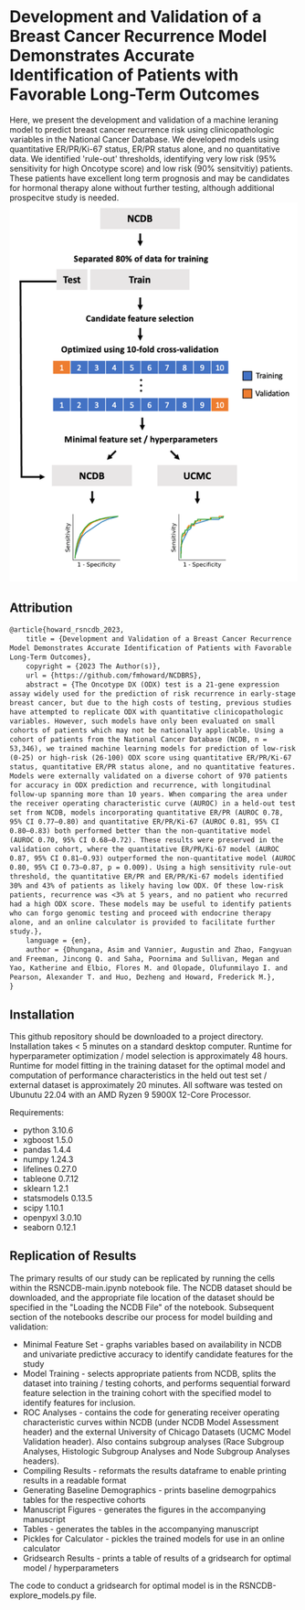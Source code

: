 # Development and Validation of a Breast Cancer Recurrence Model Demonstrates Accurate Identification of Patients with Favorable Long-Term Outcomes
Here, we present the development and validation of a machine leraning model to predict breast cancer recurrence risk using clinicopathologic variables in the National Cancer Database. We developed models using quantitative ER/PR/Ki-67 status, ER/PR status alone, and no quantitative data. We identified 'rule-out' thresholds, identifying very low risk (95% sensitivity for high Oncotype score) and low risk (90% sensitvitiy) patients. These patients have excellent long term prognosis and may be candidates for hormonal therapy alone without further testing, although additional prospecitve study is needed.
<br>
<img src="https://github.com/fmhoward/NCDBRS/blob/main/overview.png?raw=true" width="600">

## Attribution
```
@article{howard_rsncdb_2023,
	title = {Development and Validation of a Breast Cancer Recurrence Model Demonstrates Accurate Identification of Patients with Favorable Long-Term Outcomes},
	copyright = {2023 The Author(s)},
	url = {https://github.com/fmhoward/NCDBRS},
	abstract = {The Oncotype DX (ODX) test is a 21-gene expression assay widely used for the prediction of risk recurrence in early-stage breast cancer, but due to the high costs of testing, previous studies have attempted to replicate ODX with quantitative clinicopathologic variables. However, such models have only been evaluated on small cohorts of patients which may not be nationally applicable. Using a cohort of patients from the National Cancer Database (NCDB, n = 53,346), we trained machine learning models for prediction of low-risk (0-25) or high-risk (26-100) ODX score using quantitative ER/PR/Ki-67 status, quantitative ER/PR status alone, and no quantitative features. Models were externally validated on a diverse cohort of 970 patients for accuracy in ODX prediction and recurrence, with longitudinal follow-up spanning more than 10 years. When comparing the area under the receiver operating characteristic curve (AUROC) in a held-out test set from NCDB, models incorporating quantitative ER/PR (AUROC 0.78, 95% CI 0.77–0.80) and quantitative ER/PR/Ki-67 (AUROC 0.81, 95% CI 0.80–0.83) both performed better than the non-quantitative model (AUROC 0.70, 95% CI 0.68–0.72). These results were preserved in the validation cohort, where the quantitative ER/PR/Ki-67 model (AUROC 0.87, 95% CI 0.81–0.93) outperformed the non-quantitative model (AUROC 0.80, 95% CI 0.73–0.87, p = 0.009). Using a high sensitivity rule-out threshold, the quantitative ER/PR and ER/PR/Ki-67 models identified 30% and 43% of patients as likely having low ODX. Of these low-risk patients, recurrence was <3% at 5 years, and no patient who recurred had a high ODX score. These models may be useful to identify patients who can forgo genomic testing and proceed with endocrine therapy alone, and an online calculator is provided to facilitate further study.},
	language = {en},
	author = {Dhungana, Asim and Vannier, Augustin and Zhao, Fangyuan and Freeman, Jincong Q. and Saha, Poornima and Sullivan, Megan and Yao, Katherine and Elbio, Flores M. and Olopade, Olufunmilayo I. and Pearson, Alexander T. and Huo, Dezheng and Howard, Frederick M.},
}

```

## Installation
This github repository should be downloaded to a project directory. Installation takes < 5 minutes on a standard desktop computer. Runtime for hyperparameter optimization / model selection is approximately 48 hours. Runtime for model fitting in the training dataset for the optimal model and computation of performance characteristics in the held out test set / external dataset is approximately 20 minutes. All software was tested on Ubunutu 22.04 with an AMD Ryzen 9 5900X 12-Core Processor.

Requirements:
* python 3.10.6
* xgboost 1.5.0
* pandas 1.4.4
* numpy 1.24.3
* lifelines 0.27.0
* tableone 0.7.12
* sklearn 1.2.1
* statsmodels 0.13.5
* scipy 1.10.1
* openpyxl 3.0.10
* seaborn 0.12.1

## Replication of Results
The primary results of our study can be replicated by running the cells within the RSNCDB-main.ipynb notebook file. The NCDB dataset should be downloaded, and the appropriate file location of the dataset should be specified in the "Loading the NCDB File" of the notebook. Subsequent section of the notebooks describe our process for model building and validation:
* Minimal Feature Set - graphs variables based on availability in NCDB and univariate predictive accuracy to identify candidate features for the study
* Model Training - selects appropriate patients from NCDB, splits the dataset into training / testing cohorts, and performs sequential forward feature selection in the training cohort with the specified model to identify features for inclusion. 
* ROC Analyses - contains the code for generating receiver operating characteristic curves within NCDB (under NCDB Model Assessment header) and the external University of Chicago Datasets (UCMC Model Validation header). Also contains subgroup analyses (Race Subgroup Analyses, Histologic Subgroup Analyses and Node Subgroup Analyses headers). 
* Compiling Results - reformats the results dataframe to enable printing results in a readable format
* Generating Baseline Demographics - prints baseline demogrpahics tables for the respective cohorts
* Manuscript Figures - generates the figures in the accompanying manuscript
* Tables - generates the tables in the accompanying manuscript
* Pickles for Calculator - pickles the trained models for use in an online calculator
* Gridsearch Results - prints a table of results of a gridsearch for optimal model / hyperparameters

The code to conduct a gridsearch for optimal model is in the RSNCDB-explore_models.py file.
